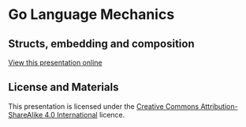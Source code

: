 # Go Language Mechanics
## Structs, embedding and composition

[View this presentation online](https://talks.godoc.org/github.com/golangbg/presentations/language-machanics-composition/presentation.slide)

## License and Materials

This presentation is licensed under the [Creative Commons Attribution-ShareAlike 4.0 International](https://creativecommons.org/licenses/by-sa/4.0/) licence.
